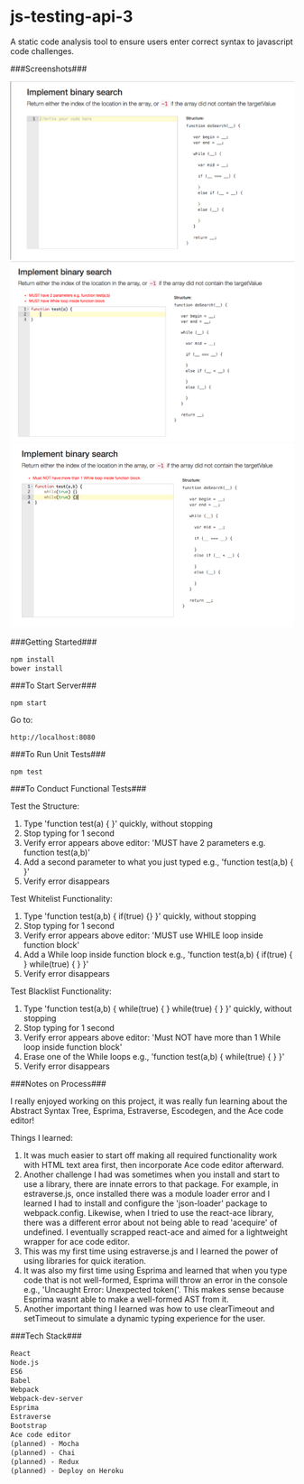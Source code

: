 # js-testing-api-3
A static code analysis tool to ensure users enter correct syntax to javascript code challenges.


###Screenshots###

<span width="30px" height="30px"><img src="./public/images/screenshot1.png"></span>
<span width="30px" height="30px"><img src="./public/images/screenshot2.png"></span>
<span width="30px" height="30px"><img src="./public/images/screenshot3.png"></span>

###Getting Started###

	npm install
    bower install

###To Start Server###

    npm start

Go to:

    http://localhost:8080

###To Run Unit Tests###

    npm test

###To Conduct Functional Tests###

Test the Structure:

1. Type 'function test(a) { }' quickly, without stopping
2. Stop typing for 1 second
3. Verify error appears above editor: 'MUST have 2 parameters e.g. function test(a,b)'
4. Add a second parameter to what you just typed e.g., 'function test(a,b) { }'
5. Verify error disappears


Test Whitelist Functionality:

1. Type 'function test(a,b) { if(true) {} }' quickly, without stopping
2. Stop typing for 1 second
3. Verify error appears above editor: 'MUST use WHILE loop inside function block'
4. Add a While loop inside function block e.g., 'function test(a,b) { if(true) { } while(true) { } }'
5. Verify error disappears


Test Blacklist Functionality:

1. Type 'function test(a,b) { while(true) { } while(true) { } }' quickly, without stopping
2. Stop typing for 1 second
3. Verify error appears above editor: 'Must NOT have more than 1 While loop inside function block'
4. Erase one of the While loops e.g., 'function test(a,b) { while(true) { } }'
5. Verify error disappears

###Notes on Process###

I really enjoyed working on this project, it was really fun learning about the Abstract Syntax Tree, Esprima, Estraverse, Escodegen, and the Ace code editor!

Things I learned: 

1. It was much easier to start off making all required functionality work with HTML text area first, then incorporate Ace code editor afterward. 
2. Another challenge I had was sometimes when you install and start to use a library, there are innate errors to that package. For example, in estraverse.js, once installed 
there was a module loader error and I learned I had to install and configure the 'json-loader' package to webpack.config. Likewise, when I tried to use the react-ace library, 
there was a different error about not being able to read 'acequire' of undefined. I eventually scrapped react-ace and aimed for a lightweight wrapper for ace code editor. 
3. This was my first time using estraverse.js and I learned the power of using libraries for quick iteration. 
4. It was also my first time using Esprima and learned that when you type code that is not well-formed, Esprima will throw an error in the console e.g., 'Uncaught Error: Unexpected token('. 
This makes sense because Esprima wasnt able to make a well-formed AST from it.
5. Another important thing I learned was how to use clearTimeout and setTimeout to simulate a dynamic typing experience for the user.

###Tech Stack###

    React
    Node.js
    ES6
    Babel
    Webpack
    Webpack-dev-server
    Esprima
    Estraverse
    Bootstrap
    Ace code editor
    (planned) - Mocha
    (planned) - Chai
    (planned) - Redux
    (planned) - Deploy on Heroku